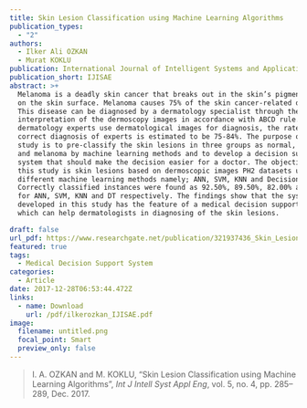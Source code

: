 ```yaml
---
title: Skin Lesion Classification using Machine Learning Algorithms
publication_types:
  - "2"
authors:
  - Ilker Ali OZKAN
  - Murat KOKLU
publication: International Journal of Intelligent Systems and Applications in Engineering
publication_short: IJISAE
abstract: >+
  Melanoma is a deadly skin cancer that breaks out in the skin’s pigment cells
  on the skin surface. Melanoma causes 75% of the skin cancer-related deaths.
  This disease can be diagnosed by a dermatology specialist through the
  interpretation of the dermoscopy images in accordance with ABCD rule. Even if
  dermatology experts use dermatological images for diagnosis, the rate of the
  correct diagnosis of experts is estimated to be 75-84%. The purpose of this
  study is to pre-classify the skin lesions in three groups as normal, abnormal
  and melanoma by machine learning methods and to develop a decision support
  system that should make the decision easier for a doctor. The objective of
  this study is skin lesions based on dermoscopic images PH2 datasets using 4
  different machine learning methods namely; ANN, SVM, KNN and Decision Tree.
  Correctly classified instances were found as 92.50%, 89.50%, 82.00% and 90.00%
  for ANN, SVM, KNN and DT respectively. The findings show that the system
  developed in this study has the feature of a medical decision support system
  which can help dermatologists in diagnosing of the skin lesions.

draft: false
url_pdf: https://www.researchgate.net/publication/321937436_Skin_Lesion_Classification_using_Machine_Learning_Algorithms
featured: true
tags:
  - Medical Decision Support System
categories:
  - Article
date: 2017-12-28T06:53:44.472Z
links:
  - name: Download
    url: /pdf/ilkerozkan_IJISAE.pdf
image:
  filename: untitled.png
  focal_point: Smart
  preview_only: false
---
```

> I. A. OZKAN and M. KOKLU, “Skin Lesion Classification using Machine Learning Algorithms”, *Int J Intell Syst Appl Eng*, vol. 5, no. 4, pp. 285–289, Dec. 2017.